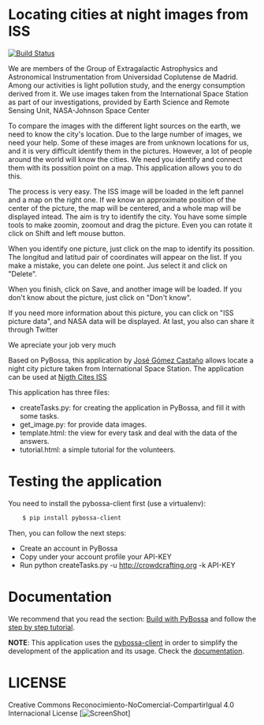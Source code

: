 Locating cities at night images from ISS
==============================================================================

[![Build Status](https://travis-ci.org/jgcasta/lostatnight.svg?branch=master)](https://travis-ci.org/jgcasta/lostatnight)

We are members of the  Group of Extragalactic Astrophysics and Astronomical Instrumentation from Universidad Coplutense de Madrid. Among our activities is light pollution study, and the energy consumption derived from it. We use images taken from the International Space Station as part of our investigations, provided by Earth Science and Remote Sensing Unit, NASA-Johnson Space Center

To compare the images with the different light sources on the earth, we need to know the city's location. Due to the large number of images, we need your help. Some of these images are from unknown locations for us, and it is very difficult identify them in the pictures. However, a lot of people around the world will know the cities. We need you identify and connect them with its possition point on a map. This application allows you to do this.

The process is very easy. The ISS image will be loaded in the left pannel and a map on the right one. If we know an approximate position of the center of the picture, the map will be centered, and a whole map will be displayed intead. The aim is try to identify the city. You have some simple tools to make zoomin, zoomout and drag the picture. Even you can rotate it click on Shift and left mouse button. 

When you identify one picture, just click on the map to identify its possition. The longitud and latitud pair of coordinates will appear on the list. If you make a mistake, you can delete one point. Jus select it and click on "Delete".

When you finish, click on Save, and another image will be loaded. If you don't know about the picture, just click on "Don't know".

If you need more information about this picture, you can click on "ISS picture data", and NASA data will be displayed. At last, you also can share it through Twitter

We apreciate your job very much


Based on PyBossa, this application by [José Gómez Castaño](http://guaix.fis.ucm.es/DarkSkies) allows locate a night city picture taken from International Space Station. The application can be used at [Nigth Cites ISS](http://crowdcrafting.org/app/lostatnight)

This application has three files:

*  createTasks.py: for creating the application in PyBossa, and fill it with some tasks.
*  get_image.py: for provide data images.
*  template.html: the view for every task and deal with the data of the answers.
*  tutorial.html: a simple tutorial for the volunteers.

Testing the application
=======================

You need to install the pybossa-client first (use a virtualenv):

```bash
    $ pip install pybossa-client
```
Then, you can follow the next steps:

*  Create an account in PyBossa
*  Copy under your account profile your API-KEY
*  Run python createTasks.py -u http://crowdcrafting.org -k API-KEY

Documentation
=============

We recommend that you read the section: [Build with PyBossa](http://docs.pybossa.com/en/latest/build_with_pybossa.html) and follow the [step by step tutorial](http://docs.pybossa.com/en/latest/user/tutorial.html).

**NOTE**: This application uses the [pybossa-client](https://pypi.python.org/pypi/pybossa-client) in order to simplify the development of the application and its usage. Check the [documentation](http://pythonhosted.org/pybossa-client/).


LICENSE
=======

Creative Commons Reconocimiento-NoComercial-CompartirIgual 4.0 Internacional License
[![ScreenShot](http://i.creativecommons.org/l/by-nc-sa/4.0/88x31.png)]



